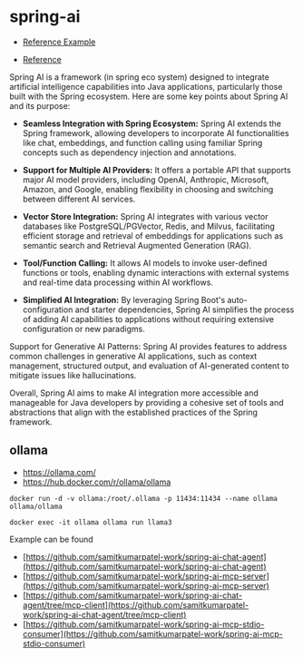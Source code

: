 # spring-ai

- [Reference Example](https://spring.io/blog/2025/05/20/your-first-spring-ai-1)

- [Reference](https://docs.spring.io/spring-ai/reference/)

Spring AI is a framework (in spring eco system) designed to integrate artificial intelligence capabilities into Java applications, particularly those built with the Spring ecosystem. Here are some key points about Spring AI and its purpose:


- **Seamless Integration with Spring Ecosystem:** Spring AI extends the Spring framework, allowing developers to incorporate AI functionalities like chat, embeddings, and function calling using familiar Spring concepts such as dependency injection and annotations.

- **Support for Multiple AI Providers:** It offers a portable API that supports major AI model providers, including OpenAI, Anthropic, Microsoft, Amazon, and Google, enabling flexibility in choosing and switching between different AI services.

- **Vector Store Integration:** Spring AI integrates with various vector databases like PostgreSQL/PGVector, Redis, and Milvus, facilitating efficient storage and retrieval of embeddings for applications such as semantic search and Retrieval Augmented Generation (RAG).

- **Tool/Function Calling:** It allows AI models to invoke user-defined functions or tools, enabling dynamic interactions with external systems and real-time data processing within AI workflows.

- **Simplified AI Integration:** By leveraging Spring Boot's auto-configuration and starter dependencies, Spring AI simplifies the process of adding AI capabilities to applications without requiring extensive configuration or new paradigms.

Support for Generative AI Patterns: Spring AI provides features to address common challenges in generative AI applications, such as context management, structured output, and evaluation of AI-generated content to mitigate issues like hallucinations.

Overall, Spring AI aims to make AI integration more accessible and manageable for Java developers by providing a cohesive set of tools and abstractions that align with the established practices of the Spring framework.


## ollama
- https://ollama.com/
- https://hub.docker.com/r/ollama/ollama

```shell
docker run -d -v ollama:/root/.ollama -p 11434:11434 --name ollama ollama/ollama

docker exec -it ollama ollama run llama3

```
Example can be found 

- [https://github.com/samitkumarpatel-work/spring-ai-chat-agent](https://github.com/samitkumarpatel-work/spring-ai-chat-agent)
- [https://github.com/samitkumarpatel-work/spring-ai-mcp-server](https://github.com/samitkumarpatel-work/spring-ai-mcp-server)
- [https://github.com/samitkumarpatel-work/spring-ai-chat-agent/tree/mcp-client](https://github.com/samitkumarpatel-work/spring-ai-chat-agent/tree/mcp-client)
- [https://github.com/samitkumarpatel-work/spring-ai-mcp-stdio-consumer](https://github.com/samitkumarpatel-work/spring-ai-mcp-stdio-consumer)
